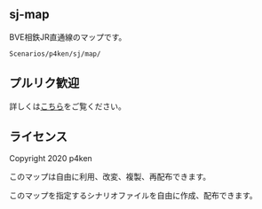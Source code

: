 ## sj-map

BVE相鉄JR直通線のマップです。

`Scenarios/p4ken/sj/map/`

## プルリク歓迎

詳しくは[こちら](https://scrapbox.io/sj/)をご覧ください。

## ライセンス

Copyright 2020 p4ken

このマップは自由に利用、改変、複製、再配布できます。

このマップを指定するシナリオファイルを自由に作成、配布できます。
